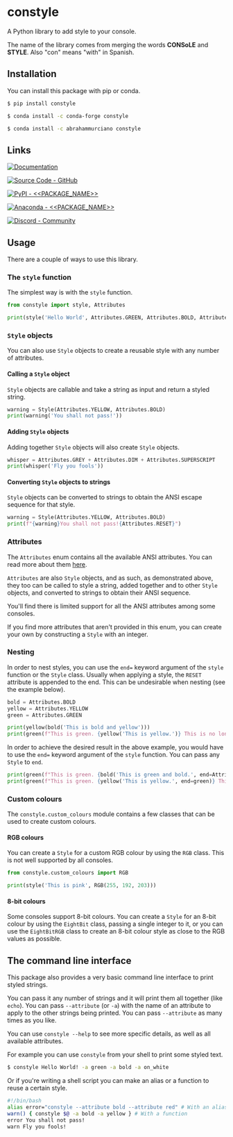 # constyle
A Python library to add style to your console.

The name of the library comes from merging the words **CONSoLE** and **STYLE**. Also "con" means "with" in Spanish.

## Installation

You can install this package with pip or conda.
```sh
$ pip install constyle
```
```sh
$ conda install -c conda-forge constyle
```
```sh
$ conda install -c abrahammurciano constyle
```

## Links

[![Documentation](https://img.shields.io/badge/Documentation-C61C3E?style=for-the-badge&logo=Read+the+Docs&logoColor=%23FFFFFF)](https://<<GITHUB_USERNAME>>.github.io/python-<<PACKAGE_NAME>>/<<PACKAGE_NAME>>)

[![Source Code - GitHub](https://img.shields.io/badge/Source_Code-GitHub-181717?style=for-the-badge&logo=GitHub&logoColor=%23FFFFFF)](https://github.com/<<GITHUB_USERNAME>>/python-<<PACKAGE_NAME>>.git)

[![PyPI - <<PACKAGE_NAME>>](https://img.shields.io/badge/PyPI-<<PACKAGE_NAME>>-006DAD?style=for-the-badge&logo=PyPI&logoColor=%23FFD242)](https://pypi.org/project/<<PACKAGE_NAME>>/)

[![Anaconda - <<PACKAGE_NAME>>](https://img.shields.io/badge/Anaconda-<<PACKAGE__NAME>>-44A833?style=for-the-badge&logo=Anaconda&logoColor=%23FFFFFF)](https://anaconda.org/<<ANAONDA_USERNAME>>/<<PACKAGE_NAME>>)

[![Discord - Community](https://img.shields.io/badge/Discord-Community-5865F2?style=for-the-badge&logo=Discord&logoColor=FFFFFF)](https://discord.gg/nUmsrhNDSs)

## Usage

There are a couple of ways to use this library.

### The `style` function

The simplest way is with the `style` function.

```py
from constyle import style, Attributes

print(style('Hello World', Attributes.GREEN, Attributes.BOLD, Attributes.ON_BLUE))
```

### `Style` objects

You can also use `Style` objects to create a reusable style with any number of attributes.

#### Calling a `Style` object

`Style` objects are callable and take a string as input and return a styled string.

```py
warning = Style(Attributes.YELLOW, Attributes.BOLD)
print(warning('You shall not pass!'))
```

#### Adding `Style` objects

Adding together `Style` objects will also create `Style` objects.

```py
whisper = Attributes.GREY + Attributes.DIM + Attributes.SUPERSCRIPT
print(whisper('Fly you fools'))
```

#### Converting `Style` objects to strings

`Style` objects can be converted to strings to obtain the ANSI escape sequence for that style.

```py
warning = Style(Attributes.YELLOW, Attributes.BOLD)
print(f"{warning}You shall not pass!{Attributes.RESET}")
```

### Attributes

The `Attributes` enum contains all the available ANSI attributes. You can read more about them [here](https://en.wikipedia.org/wiki/ANSI_escape_code#SGR_(Select_Graphic_Rendition)_parameters).

`Attributes` are also `Style` objects, and as such, as demonstrated above, they too can be called to style a string, added together and to other `Style` objects, and converted to strings to obtain their ANSI sequence.

You'll find there is limited support for all the ANSI attributes among some consoles.

If you find more attributes that aren't provided in this enum, you can create your own by constructing a `Style` with an integer.

### Nesting

In order to nest styles, you can use the `end=` keyword argument of the `style` function or the `Style` class. Usually when applying a style, the `RESET` attribute is appended to the end. This can be undesirable when nesting (see the example below).

```py
bold = Attributes.BOLD
yellow = Attributes.YELLOW
green = Attributes.GREEN

print(yellow(bold('This is bold and yellow')))
print(green(f"This is green. {yellow('This is yellow.')} This is no longer green"))
```

In order to achieve the desired result in the above example, you would have to use the `end=` keyword argument of the `style` function. You can pass any `Style` to `end`.

```py
print(green(f"This is green. {bold('This is green and bold.', end=Attributes.NO_BOLD)} This is still green but not bold anymore"))
print(green(f"This is green. {yellow('This is yellow.', end=green)} This is now green again"))
```

### Custom colours

The `constyle.custom_colours` module contains a few classes that can be used to create custom colours.

#### RGB colours

You can create a `Style` for a custom RGB colour by using the `RGB` class. This is not well supported by all consoles.

```py
from constyle.custom_colours import RGB

print(style('This is pink', RGB(255, 192, 203)))
```

#### 8-bit colours

Some consoles support 8-bit colours. You can create a `Style` for an 8-bit colour by using the `EightBit` class, passing a single integer to it, or you can use the `EightBitRGB` class to create an 8-bit colour style as close to the RGB values as possible.

## The command line interface

This package also provides a very basic command line interface to print styled strings.

You can pass it any number of strings and it will print them all together (like `echo`). You can pass `--attribute` (or `-a`) with the name of an attribute to apply to the other strings being printed. You can pass `--attribute` as many times as you like.

You can use `constyle --help` to see more specific details, as well as all available attributes.

For example you can use `constyle` from your shell to print some styled text.

```sh
$ constyle Hello World! -a green -a bold -a on_white
```

Or if you're writing a shell script you can make an alias or a function to reuse a certain style.

```sh
#!/bin/bash
alias error="constyle --attribute bold --attribute red" # With an alias
warn() { constyle $@ -a bold -a yellow } # With a function
error You shall not pass!
warn Fly you fools!
```